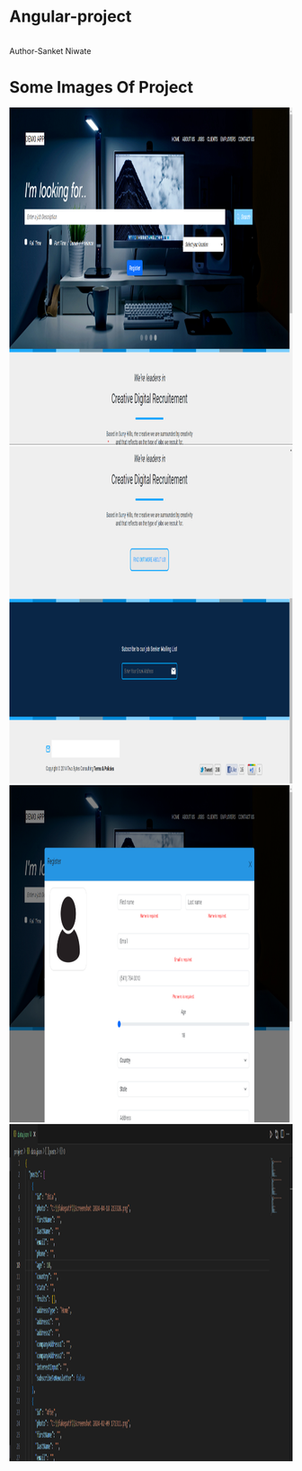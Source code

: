 # Angular-project
<br>
Author-Sanket Niwate
<h1>Some Images Of Project</h1>
<img src="https://github.com/sanket-niwate/Angular-project/blob/main/images%20ang/Screenshot%202024-05-27%20180942.png"  width="1000" height="600">
<img src="https://github.com/sanket-niwate/Angular-project/blob/main/images%20ang/Screenshot%202024-05-27%20181143.png"  width="1000" height="600">
<img src="https://github.com/sanket-niwate/Angular-project/blob/main/images%20ang/Screenshot%202024-05-27%20181227.png"  width="1000" height="600">
<img src="https://github.com/sanket-niwate/Angular-project/blob/main/images%20ang/Screenshot%202024-05-27%20182417.png"  width="1000" height="600">
